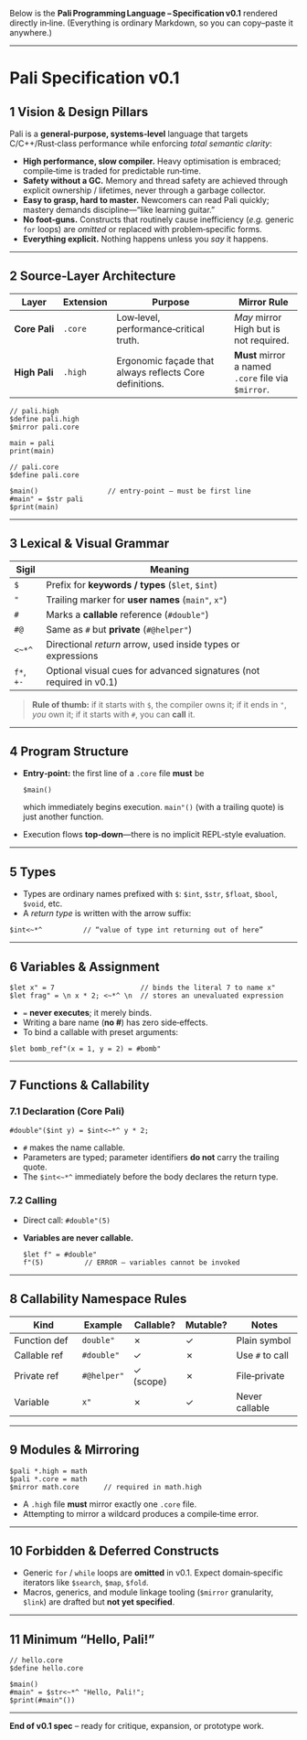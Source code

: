 Below is the **Pali Programming Language – Specification v0.1** rendered directly in‑line.
(Everything is ordinary Markdown, so you can copy–paste it anywhere.)

---

# Pali Specification v0.1

## 1 Vision & Design Pillars

Pali is a **general‑purpose, systems‑level** language that targets C/C++/Rust‑class performance while enforcing *total semantic clarity*:

* **High performance, slow compiler.** Heavy optimisation is embraced; compile‑time is traded for predictable run‑time.
* **Safety without a GC.** Memory and thread safety are achieved through explicit ownership / lifetimes, never through a garbage collector.
* **Easy to grasp, hard to master.** Newcomers can read Pali quickly; mastery demands discipline—“like learning guitar.”
* **No foot‑guns.** Constructs that routinely cause inefficiency (*e.g.* generic `for` loops) are *omitted* or replaced with problem‑specific forms.
* **Everything explicit.** Nothing happens unless you *say* it happens.

---

## 2 Source‑Layer Architecture

| Layer         | Extension | Purpose                                                 | Mirror Rule                                         |
| ------------- | --------- | ------------------------------------------------------- | --------------------------------------------------- |
| **Core Pali** | `.core`   | Low‑level, performance‑critical truth.                  | *May* mirror High but is not required.              |
| **High Pali** | `.high`   | Ergonomic façade that always reflects Core definitions. | **Must** mirror a named `.core` file via `$mirror`. |

```pali
// pali.high
$define pali.high
$mirror pali.core

main = pali
print(main)

// pali.core
$define pali.core

$main()                 // entry‑point – must be first line
#main" = $str pali
$print(main)
```

---

## 3 Lexical & Visual Grammar

| Sigil      | Meaning                                                             |
| ---------- | ------------------------------------------------------------------- |
| `$`        | Prefix for **keywords / types** (`$let`, `$int`)                    |
| `"`        | Trailing marker for **user names** (`main"`, `x"`)                  |
| `#`        | Marks a **callable** reference (`#double"`)                         |
| `#@`       | Same as `#` but **private** (`#@helper"`)                           |
| `<~*^`     | Directional *return* arrow, used inside types or expressions        |
| `f*`, `+-` | Optional visual cues for advanced signatures (not required in v0.1) |

> **Rule of thumb:** if it starts with `$`, the compiler owns it; if it ends in `"`, *you* own it; if it starts with `#`, you can **call** it.

---

## 4 Program Structure

* **Entry‑point:** the first line of a `.core` file **must** be

  ```pali
  $main()
  ```

  which immediately begins execution.
  `main"()` (with a trailing quote) is just another function.

* Execution flows **top‑down**—there is no implicit REPL‑style evaluation.

---

## 5 Types

* Types are ordinary names prefixed with `$`: `$int`, `$str`, `$float`, `$bool`, `$void`, etc.
* A *return type* is written with the arrow suffix:

```pali
$int<~*^          // “value of type int returning out of here”
```

---

## 6 Variables & Assignment

```pali
$let x" = 7                     // binds the literal 7 to name x"
$let frag" = \n x * 2; <~*^ \n  // stores an unevaluated expression
```

* `=` **never executes**; it merely binds.
* Writing a bare name (**no #**) has zero side‑effects.
* To bind a callable with preset arguments:

```pali
$let bomb_ref"(x = 1, y = 2) = #bomb"
```

---

## 7 Functions & Callability

### 7.1 Declaration (Core Pali)

```pali
#double"($int y) = $int<~*^ y * 2;
```

* `#` makes the name callable.
* Parameters are typed; parameter identifiers **do not** carry the trailing quote.
* The `$int<~*^` immediately before the body declares the return type.

### 7.2 Calling

* Direct call: `#double"(5)`
* **Variables are never callable.**

  ```pali
  $let f" = #double"
  f"(5)          // ERROR – variables cannot be invoked
  ```

---

## 8 Callability Namespace Rules

| Kind             | Example     | Callable? | Mutable? | Notes           |
| ---------------- | ----------- | --------- | -------- | --------------- |
| Function def     | `double"`   | ✗         | ✓        | Plain symbol    |
| Callable ref     | `#double"`  | ✓         | ✗        | Use `#` to call |
| Private ref      | `#@helper"` | ✓ (scope) | ✗        | File‑private    |
| Variable         | `x"`        | ✗         | ✓        | Never callable  |

---

## 9 Modules & Mirroring

```pali
$pali *.high = math
$pali *.core = math
$mirror math.core      // required in math.high
```

* A `.high` file **must** mirror exactly one `.core` file.
* Attempting to mirror a wildcard produces a compile‑time error.

---

## 10 Forbidden & Deferred Constructs

* Generic `for` / `while` loops are **omitted** in v0.1.
  Expect domain‑specific iterators like `$search`, `$map`, `$fold`.
* Macros, generics, and module linkage tooling (`$mirror` granularity, `$link`) are drafted but **not yet specified**.

---

## 11 Minimum “Hello, Pali!”

```pali
// hello.core
$define hello.core

$main()
#main" = $str<~*^ "Hello, Pali!";
$print(#main"())
```

---

**End of v0.1 spec** – ready for critique, expansion, or prototype work.
